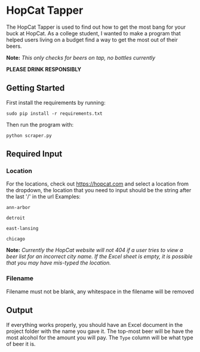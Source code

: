 # HopCat Tapper

The HopCat Tapper is used to find out how to get the most bang for your buck at HopCat. As a college student, I wanted to make a program that helped users living on a budget find a way to get the most out of their beers.

**Note:** *This only checks for beers on tap, no bottles currently*

**PLEASE DRINK RESPONSIBLY**

## Getting Started
First install the requirements by running:

`sudo pip install -r requirements.txt`

Then run the program with:

`python scraper.py`



## Required Input
### Location
For the locations, check out https://hopcat.com and select a location from the dropdown, the location that you need to input should be the string after the last '/' in the url
Examples:

`ann-arbor`

`detroit`

`east-lansing`

`chicago`

**Note:** *Currently the HopCat website will not 404 if a user tries to view a beer list for an incorrect city name. If the Excel sheet is empty, it is possible that you may have mis-typed the location.*

### Filename
Filename must not be blank, any whitespace in the filename will be removed



## Output
If everything works properly, you should have an Excel document in the project folder with the name you gave it.
The top-most beer will be have the most alcohol for the amount you will pay.
The `Type` column will be what type of beer it is.
